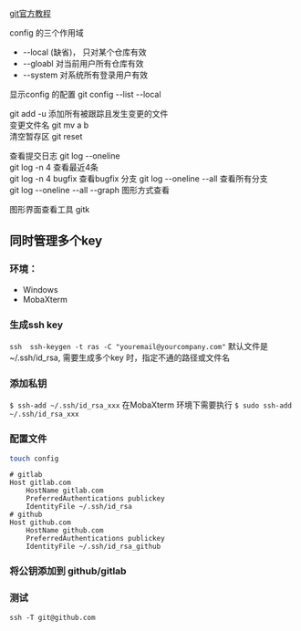 
[git官方教程](https://git-scm.com/book/zh/v2)  

config 的三个作用域  
* --local (缺省)， 只对某个仓库有效  
* --gloabl 对当前用户所有仓库有效  
* --system 对系统所有登录用户有效  

显示config 的配置 
git config --list --local


git add -u  添加所有被跟踪且发生变更的文件  
变更文件名 git mv a b  
清空暂存区 git reset

查看提交日志  git log --oneline  
git log -n 4  查看最近4条  
git log -n 4 bugfix 查看bugfix 分支 
git log --oneline --all 查看所有分支  
git log --oneline --all --graph 图形方式查看  

图形界面查看工具 gitk


## 同时管理多个key

### 环境：
* Windows
* MobaXterm

### 生成ssh key
`ssh  ssh-keygen -t ras -C "youremail@yourcompany.com"`
默认文件是 ~/.ssh/id_rsa, 需要生成多个key 时，指定不通的路径或文件名

### 添加私钥
`$ ssh-add ~/.ssh/id_rsa_xxx`
在MobaXterm 环境下需要执行 `$ sudo ssh-add ~/.ssh/id_rsa_xxx`

### 配置文件 
```bash
touch config
```

```
# gitlab
Host gitlab.com
    HostName gitlab.com
    PreferredAuthentications publickey
    IdentityFile ~/.ssh/id_rsa
# github
Host github.com
    HostName github.com
    PreferredAuthentications publickey
    IdentityFile ~/.ssh/id_rsa_github
```

### 将公钥添加到 github/gitlab

### 测试
```
ssh -T git@github.com
```